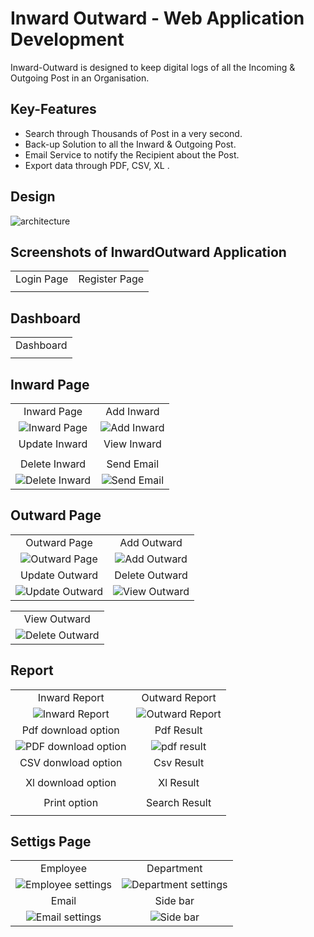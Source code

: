 # Inward Outward - Web Application Development
Inward-Outward is designed to keep digital logs of all the Incoming & Outgoing Post in an Organisation. <br />

## Key-Features
- Search through Thousands of Post in a very second.
- Back-up Solution to all the Inward & Outgoing Post.
- Email Service to notify the Recipient about the Post.
- Export data through PDF, CSV, XL .
 

## Design

<img src="./assets/model/inward_outward_model.drawio.png" alt="architecture" maxwidth="480">

<br />

## Screenshots of InwardOutward Application

|  |  |
|:-------------------------:|:-------------------------:|
| Login Page | Register Page|
|<img src="./assets/authentication/login_page.png" alt="" maxwidth="480">|<img src="./assets/authentication/register_page.png" alt="" min-width="240" min-heigth="140" max-width="480" max-height="280">|


## Dashboard

|  |
|:-------------------------:|
| Dashboard |
|<img src="./assets/dashboard/dashboard.png" alt="" maxwidth="480">|


## Inward Page

|  |  |
|:-------------------------:|:-------------------------:|
| Inward Page | Add Inward|
|<img src="./assets/inward/inward_page.png" alt="Inward Page" maxwidth="480">|<img src="./assets/inward/inward_add.png" alt="Add Inward" maxwidth="480">|
| Update Inward | View Inward |
|<img src="./assets/inward/inward_update.png" alt="" maxwidth="480">|<img src="./assets/inward/inward_view.png" alt="" maxwidth="480">|
| Delete Inward | Send Email |
|<img src="./assets/inward/inward_delete.png" alt="Delete Inward" maxwidth="480">|<img src="./assets/inward/inward_send_email.png" alt="Send Email" maxwidth="480">|


## Outward Page

|  |  |
|:-------------------------:|:-------------------------:|
| Outward Page | Add Outward |
|<img src="./assets/outward/outward_page.png" alt="Outward Page" maxwidth="480">|<img src="./assets/outward/outward_add.png" alt="Add Outward" maxwidth="480">|
| Update Outward | Delete Outward |
|<img src="./assets/outward/outward_update.png" alt="Update Outward" maxwidth="480">|<img src="./assets/outward/outward_delete.png" alt="View Outward" maxwidth="480">|

| |
|:-------------------------:|
| View Outward |
|<img src="./assets/outward/outward_view.png" alt="Delete Outward" maxwidth="480">|


## Report 

| | |
|:-------------------------:|:-------------------------:|
| Inward Report | Outward Report  |
|<img src="./assets/report/report_inward.png" alt="Inward Report" maxwidth="480">|<img src="./assets/report/report_outward.png" alt="Outward Report" maxwidth="480">|
| Pdf download option | Pdf Result| 
|<img src="./assets/report/pdf.png" alt="PDF download option" maxwidth="480">|<img src="./assets/report/pdf_result.png" alt="pdf result" maxwidth="480">|
| CSV donwload option| Csv Result |
|<img src="./assets/report/csv.png" alt="" maxwidth="480">|<img src="./assets/report/csv_result.png" alt="" maxwidth="480">|
| Xl download option | Xl Result |
|<img src="./assets/report/xlsx.png" alt="" maxwidth="480">|<img src="./assets/report/xlsx_result.png" alt="" maxwidth="480">|
| Print option | Search Result |
|<img src="./assets/report/print.png" alt="" maxwidth="480">|<img src="./assets/report/search_results.png" alt="" maxwidth="480">|


## Settigs Page

|  |  |
|:-------------------------:|:-------------------------:|
| Employee | Department |
|<img src="./assets/settings/employee_add_n_display.png" alt="Employee settings" maxwidth="480">|<img src="./assets/settings/department_add_n_display.png" alt="Department settings" maxwidth="480">|
| Email | Side bar |
|<img src="./assets/settings/email_settings.png" alt="Email settings" maxwidth="480">|<img src="./assets/settings/offCanva_sideBar.png" alt="Side bar" maxwidth="480">|


